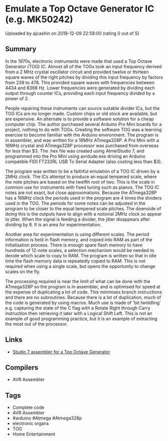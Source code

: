 # Emulate a Top Octave Generator IC (e.g. MK50242)

Uploaded by ajcashin on 2018-12-09 22:58:00 (rating 0 out of 5)

## Summary

In the 1970s, electronic instruments were made that used a Top Octave Generator (TOG) IC. Almost all of the TOGs took an input frequency derived from a 2 MHz crystal oscillator circuit and provided twelve or thirteen square waves of the right pitches by dividing this input frequency by factors from 239 to 478. This provided square waves with frequencies between 4434 and 8368 Hz. Lower frequencies were generated by dividing each output through counter ICs, providing each input frequency divided by a power of 2.


People repairing these instruments can source suitable divider ICs, but the TOG ICs are no longer made. Custom chips or old stock are available, but are expensive. An alternate is to provide a software solution for a cheap computer chip. The author purchased several Arduino Pro Mini boards for a project, nothing to do with TOGs. Creating the software TOG was a learning exercise to become familiar with the Arduino environment. The program is in assembler, and was written for a 16MHz ATmega328P. A Pro Mini with a 16MHz crystal and ATmega328P processor was purchased from overseas for less than $3. The .hex file was created using AtmelStudio 7, and programmed into the Pro Mini using avrdude.exe driving an Arduino compatible FIDI FT232RL USB To Serial Adapter (also costing less than $3).


The program was written to be a faithful emulation of a TOG IC driven by a 2MHz clock. The ICs attempt to produce an equal tempered scale, where the note pitches are based on the twelfth root of two. This is the scale in common use for instruments with fixed tuning such as pianos. The TOG IC notes are not exact, but close approximations. Because the ATmega328P has a 16MHz clock the periods used in the program are 4 times the dividers used in the TOG. The periods for some notes can be adjusted in the program to be closer to the equal tempered scale pitches. The downside of doing this is the outputs have to align with a notional 2MHz clock so appear to jitter. When the signal is feeding a divider, the jitter disappears after dividing by 8. It is an area for experimentation.


Another area for experimentation is using different scales. The period information is held in flash memory, and copied into RAM as part of the initialisation process. There is enough spare flash memory to have hundreds of 12-note scales, a selection mechanism would be needed to decide which scale to copy to RAM. The program is written so that in idle time the flash memory data is repeatedly copied to RAM. This is not required when using a single scale, but opens the opportunity to change scales on the fly.


The processing required is near the limit of what can be done with the ATmega328P so the program is in assembler, and is optimised for speed at the expense of duplicating a lot of code. This minimises branch instructions and there are no subroutines. Because there is a lot of duplication, much of the code is generated by using macros. Much use is made of 'bit twiddling' e.g. capturing the state of the C flag with a Rotate Right through Carry instruction then retrieving it later with a Logical Shift Left. This is not an example of good programming practice, but it is an example of extracting the most out of the processor.

## Links

- [Studio 7 assembler for a Top Octave Generator](https://drive.google.com/file/d/1iy8ny06Aqs-ViIY1kYO1YyXoGr4Bj2kG/view?usp=sharing)

## Compilers

- AVR Assembler

## Tags

- Complete code
- AVR Assembler
- #arduino #Atmega #Atmega328p
- electronic organs
- TOG
- Home Entertainment
